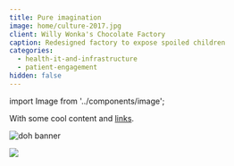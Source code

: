 ```yaml
---
title: Pure imagination
image: home/culture-2017.jpg
client: Willy Wonka's Chocolate Factory
caption: Redesigned factory to expose spoiled children
categories:
  - health-it-and-infrastructure
  - patient-engagement
hidden: false
---
```


import Image from '../components/image';

With some cool content and [links](https://www.google.com).

![doh banner](features/determinants-of-health/feature_banner.jpg)

<Image src="features/determinants-of-health/feature_banner.jpg"></Image>
